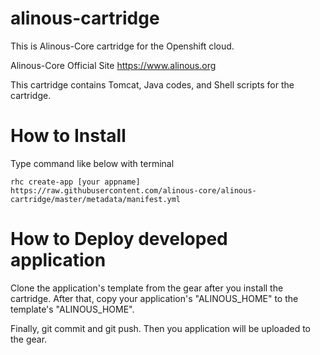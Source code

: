 alinous-cartridge
=================

This is Alinous-Core cartridge for the Openshift cloud.

Alinous-Core Official Site
https://www.alinous.org

This cartridge contains Tomcat, Java codes, and Shell scripts for the cartridge.


How to Install
==========

Type command like below with terminal

```
rhc create-app [your appname] https://raw.githubusercontent.com/alinous-core/alinous-cartridge/master/metadata/manifest.yml
```

How to Deploy developed application
==========

Clone the application's template from the gear after you install the cartridge. After that, copy your application's "ALINOUS_HOME" to the template's "ALINOUS_HOME".

Finally, git commit and git push. Then you application will be uploaded to the gear.

